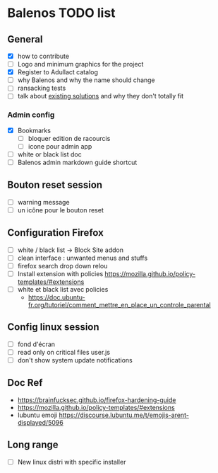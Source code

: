 # Balenos TODO list

## General

- [x] how to contribute
- [ ] Logo and minimum graphics for the project
- [x] Register to Adullact catalog
- [ ] why Balenos and why the name should change
- [ ] ransacking tests
- [ ] talk about [existing solutions](https://www.how2shout.com/tools/free-open-source-linux-kiosk-distros-browsers.html) and why they don't totally fit

### Admin config

- [x] Bookmarks
  - [ ] bloquer edition de racourcis
  - [ ] icone pour admin app
- [ ] white or black list doc
- [ ] Balenos admin markdown guide shortcut

## Bouton reset session

- [ ] warning message
- [ ] un icône pour le bouton reset

## Configuration Firefox

- [ ] white / black list → Block Site addon
- [ ] clean interface : unwanted menus and stuffs
- [ ] firefox search drop down relou
- [ ] Install extension with policies <https://mozilla.github.io/policy-templates/#extensions>
- [ ] white et black list avec policies
  - <https://doc.ubuntu-fr.org/tutoriel/comment_mettre_en_place_un_controle_parental>

## Config linux session

- [ ] fond d'écran
- [ ] read only on critical files user.js
- [ ] don't show system update notifications

## Doc Ref

- <https://brainfucksec.github.io/firefox-hardening-guide>
- <https://mozilla.github.io/policy-templates/#extensions>
- lubuntu emoji <https://discourse.lubuntu.me/t/emojis-arent-displayed/5096>

## Long range

- [ ] New linux distri with specific installer
